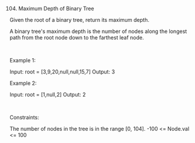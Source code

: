 104. Maximum Depth of Binary Tree

Given the root of a binary tree, return its maximum depth.

A binary tree's maximum depth is the number of nodes along the longest path from the root node down to the farthest leaf node.

 

Example 1:

Input: root = [3,9,20,null,null,15,7]
Output: 3


Example 2:

Input: root = [1,null,2]
Output: 2


 

Constraints:

The number of nodes in the tree is in the range [0, 104].
-100 <= Node.val <= 100